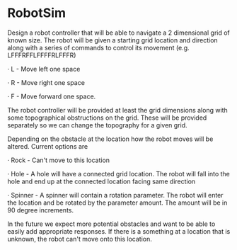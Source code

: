# RobotSim

Design a robot controller that will be able to navigate a 2 dimensional grid of known size. The robot will be given a starting grid location and direction along with a series of commands to control its movement (e.g. LFFFRFFLFFFFRLFFFR)

· L - Move left one space

· R - Move right one space

· F - Move forward one space.

The robot controller will be provided at least the grid dimensions along with some topographical obstructions on the grid. These will be provided separately so we can change the topography for a given grid.

Depending on the obstacle at the location how the robot moves will be altered. Current options are

· Rock - Can't move to this location

· Hole - A hole will have a connected grid location. The robot will fall into the hole and end up at the connected location facing same direction

· Spinner - A spinner will contain a rotation parameter. The robot will enter the location and be rotated by the parameter amount. The amount will be in 90 degree increments.

In the future we expect more potential obstacles and want to be able to easily add appropriate responses. If there is a something at a location that is unknown, the robot can't move onto this location.